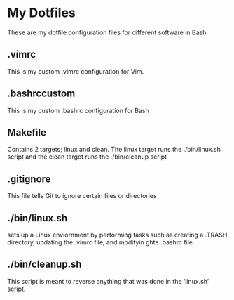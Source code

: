 # My Dotfiles
These are my dotfile configuration files for different software in Bash.
## .vimrc
This is my custom .vimrc configuration for Vim.
## .bashrccustom
This is my custom .bashrc configuration for Bash
## Makefile
Contains 2 targets; linux and clean. The linux target runs the ./bin/linux.sh script and the clean target runs the ./bin/cleanup script
## .gitignore
This file tells Git to ignore certain files or directories
## ./bin/linux.sh
sets up a Linux enviornment by performing tasks such as creating a .TRASH directory, updating the
.vimrc file, and modifyin ghte .bashrc file.
## ./bin/cleanup.sh
This script is meant to reverse anything that was done in the ‘linux.sh’ script.
